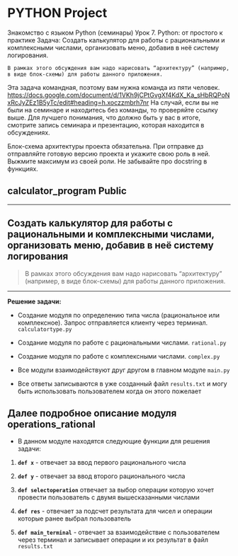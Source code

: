 # PYTHON Project

Знакомство с языком Python (семинары)
Урок 7. Python: от простого к практике
Задача:
Создать калькулятор для работы с рациональными и комплексными числами, организовать меню, добавив в неё систему логирования.

    В рамках этого обсуждения вам надо нарисовать “архитектуру” (например, в виде блок-схемы) для работы данного приложения.

Эта задача командная, поэтому вам нужна команда из пяти человек.
<https://docs.google.com/document/d/1VKh9jCPtGvgXf4KdX_Ka_sHbRQPoNxRcJyZEz1B5yTc/edit#heading=h.xoczzmbrh7nr>
На случай, если вы не были на семинаре и находитесь без команды, то проверяйте ссылку выше. Для лучшего понимания, что должно быть у вас в итоге, смотрите запись семинара и презентацию, которая находится в обсуждениях.

Блок-схема архитектуры проекта обязательна.
При отправке дз отправляйте готовую версию проекта и укажите свою роль в ней. Выжмите максимум из своей роли. Не забывайте про docstring в функциях.

## calculator_program Public

_____

## Создать калькулятор для работы с рациональными и комплексными числами, организовать меню, добавив в неё систему логирования

>В рамках этого обсуждения вам надо нарисовать “архитектуру” (например, в виде блок-схемы)
для работы данного приложения.
_____

**Решение задачи:**

* Создание модуля по определению типа числа (рациональное или комплексное). Запрос отправляется клиенту через терминал. `calculatortype.py`

* Создание модуля по работе с рациональными числами. `rational.py`

* Создание модуля по работе с комплексными числами. `complex.py`

* Все модули взаимодействуют друг другом в главном модуле `main.py`

* Все ответы записываются в уже созданный файл `results.txt` и могу быть использовать пользователем когда он этого пожелает

## Далее подробное описание модуля operations_rational

* В данном модуле находятся следующие функции для решения задачи:

1. **`def x`** - отвечает за ввод первого рационального числа

2. **`def y`** - отвечает за ввод второго рационального числа

3. **`def selectoperation`** отвечает за выбор операции которую хочет провести пользователь с двумя вышесказанными числами

4. **`def res`** - отвечает за подсчет результата для чисел и операции которые ранее выбрал пользователь

5. **`def main_terminal`** - отвечает за взаимодействие с пользователем через терминал и записывает операции и их результат в файл `results.txt`
